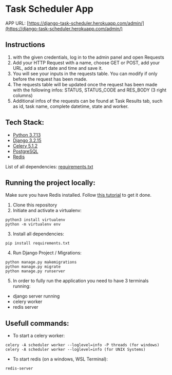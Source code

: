 # Task Scheduler App

APP URL: [https://django-task-scheduler.herokuapp.com/admin/](https://django-task-scheduler.herokuapp.com/admin/)

## Instructions

1. with the given credentials, log in to the admin panel and open Requests
2. Add your HTTP Request with a name, choose GET or POST, add your URL, add a start date and time and save it.
3. You will see your inputs in the requests table. You can modify if only before the request has been made.
4. The requests table will be updated once the request has been made with the following infos: STATUS, STATUS_CODE and RES_BODY (3 right columns)
5. Additional infos of the requests can be found at Task Results tab, such as id, task name, complete datetime, state and worker.

## Tech Stack:

-   [Python 3.7.13](https://www.python.org/downloads/release/python-3713/)
-   [Django 3.2.15](https://docs.djangoproject.com/en/3.2/)
-   [Celery 5.1.2](https://docs.celeryq.dev/en/stable/)
-   [PostgreSQL](https://www.postgresql.org/)
-   [Redis](https://redis.io/)

List of all dependencies: [requirements.txt](https://github.com/brunofuentes/django-scheduler/blob/main/requirements.txt)

## Running the project locally:

Make sure you have Redis installed. Follow [this tutorial](https://redis.io/docs/getting-started/installation/install-redis-on-windows/) to get it done.

1. Clone this repository
2. Initiate and activate a virtualenv:

```
python3 install virtualenv
python -m virtualenv env
```

3. Install all dependencies:

```
pip install requirements.txt
```

4. Run Django Project / Migrations:

```
python manage.py makemigrations
python manage.py migrate
python manage.py runserver
```

5. In order to fully run the application you need to have 3 terminals running:

-   django server running
-   celery worker
-   redis server

## Usefull commands:

-   To start a celery worker:

```
celery -A scheduler worker --loglevel=info -P threads (for windows)
celery -A scheduler worker --loglevel=info (for UNIX Systems)

```

-   To start redis (on a windows, WSL Terminal):

```
redis-server
```
